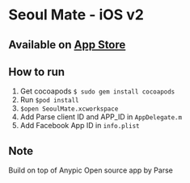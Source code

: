 # Seoul Mate - iOS v2

## Available on [App Store](https://itunes.apple.com/us/app/seoul-mate-worldwide/id957194902?mt=8)

## How to run 

1. Get cocoapods `$ sudo gem install cocoapods`
2. Run `$pod install`
3. `$open SeoulMate.xcworkspace`
4. Add Parse client ID and APP_ID in `AppDelegate.m`
5. Add Facebook App ID in `info.plist`


## Note
Build on top of Anypic Open source app by Parse
